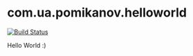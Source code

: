 # com.ua.pomikanov.helloworld

[![Build Status](https://travis-ci.org/Pomikanov206/com.ua.pomikanov.helloworld.svg?branch=master)](https://travis-ci.org/Pomikanov206/com.ua.pomikanov.helloworld)

Hello World :)
